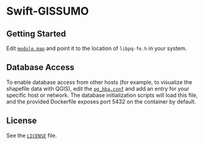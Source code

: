 # Swift-GISSUMO

## Getting Started
Edit [`module.map`](https://github.com/abreis/swift-gissumo/blob/master/src/lib/libpq/module.map) and point it to the location of `libpq-fe.h` in your system.

## Database Access
To enable database access from other hosts (for example, to visualize the shapefile data with QGIS), edit the [`pg_hba.conf`](https://github.com/abreis/swift-gissumo/blob/master/scripts/pg_hba.conf) and add an entry for your specific host or network. The database initialization scripts will load this file, and the provided Dockerfile exposes port 5432 on the container by default.

## License
See the [`LICENSE`](https://github.com/abreis/swift-gissumo/blob/master/LICENSE) file.
